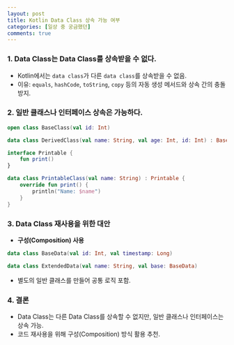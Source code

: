 ```yaml
---
layout: post
title: Kotlin Data Class 상속 가능 여부
categories: [일상 중 궁금했던]
comments: true
---
```


### 1. Data Class는 Data Class를 상속받을 수 없다.
- Kotlin에서는 `data class`가 다른 `data class`를 상속받을 수 없음.
- 이유: `equals`, `hashCode`, `toString`, `copy` 등의 자동 생성 메서드와 상속 간의 충돌 방지.

### 2. 일반 클래스나 인터페이스 상속은 가능하다.
```kotlin
open class BaseClass(val id: Int)

data class DerivedClass(val name: String, val age: Int, id: Int) : BaseClass(id)
```
```kotlin
interface Printable {
    fun print()
}

data class PrintableClass(val name: String) : Printable {
    override fun print() {
        println("Name: $name")
    }
}
```

### 3. Data Class 재사용을 위한 대안
- **구성(Composition) 사용**
```kotlin
data class BaseData(val id: Int, val timestamp: Long)

data class ExtendedData(val name: String, val base: BaseData)
```
- 별도의 일반 클래스를 만들어 공통 로직 포함.

### 4. 결론
- Data Class는 다른 Data Class를 상속할 수 없지만, 일반 클래스나 인터페이스는 상속 가능.
- 코드 재사용을 위해 구성(Composition) 방식 활용 추천.


